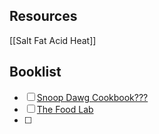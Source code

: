 ## Resources
[[Salt Fat Acid Heat]]

## Booklist
- [ ] [Snoop Dawg Cookbook???](https://www.amazon.com/Crook-Cook-Platinum-Recipes-Kitchen/dp/1452179611/ref=sr_1_3?crid=1LUPCBJYKW5QC&keywords=Cooking&qid=1692330814&s=books&sprefix=cooking%2Cstripbooks%2C108&sr=1-3)
- [ ] [The Food Lab](https://www.amazon.com/Food-Lab-Cooking-Through-Science/dp/0393081087/ref=d_m_crc_dp_lf_d_t1_sccl_2_1/137-4813847-4385908?pd_rd_w=osxJ1&content-id=amzn1.sym.5d471845-5073-424b-b27b-c0676f48a016&pf_rd_p=5d471845-5073-424b-b27b-c0676f48a016&pf_rd_r=BNKDX7Y3R89220SJ4XEW&pd_rd_wg=8BBeg&pd_rd_r=755bae64-9e5b-442c-9373-4a536ab22307&pd_rd_i=0393081087&psc=1)
- [ ] 